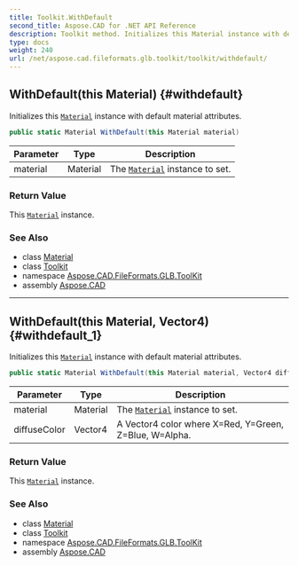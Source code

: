 ```yaml
---
title: Toolkit.WithDefault
second_title: Aspose.CAD for .NET API Reference
description: Toolkit method. Initializes this Material instance with default material attributes
type: docs
weight: 240
url: /net/aspose.cad.fileformats.glb.toolkit/toolkit/withdefault/
---
```

## WithDefault(this Material) {#withdefault}

Initializes this [`Material`](../../../aspose.cad.fileformats.glb/material/) instance with default material attributes.

```csharp
public static Material WithDefault(this Material material)
```

| Parameter | Type | Description |
| --- | --- | --- |
| material | Material | The [`Material`](../../../aspose.cad.fileformats.glb/material/) instance to set. |

### Return Value

This [`Material`](../../../aspose.cad.fileformats.glb/material/) instance.

### See Also

* class [Material](../../../aspose.cad.fileformats.glb/material/)
* class [Toolkit](../)
* namespace [Aspose.CAD.FileFormats.GLB.ToolKit](../../../aspose.cad.fileformats.glb.toolkit/)
* assembly [Aspose.CAD](../../../)

---

## WithDefault(this Material, Vector4) {#withdefault_1}

Initializes this [`Material`](../../../aspose.cad.fileformats.glb/material/) instance with default material attributes.

```csharp
public static Material WithDefault(this Material material, Vector4 diffuseColor)
```

| Parameter | Type | Description |
| --- | --- | --- |
| material | Material | The [`Material`](../../../aspose.cad.fileformats.glb/material/) instance to set. |
| diffuseColor | Vector4 | A Vector4 color where X=Red, Y=Green, Z=Blue, W=Alpha. |

### Return Value

This [`Material`](../../../aspose.cad.fileformats.glb/material/) instance.

### See Also

* class [Material](../../../aspose.cad.fileformats.glb/material/)
* class [Toolkit](../)
* namespace [Aspose.CAD.FileFormats.GLB.ToolKit](../../../aspose.cad.fileformats.glb.toolkit/)
* assembly [Aspose.CAD](../../../)


